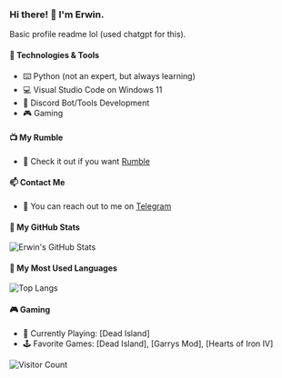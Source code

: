 ### Hi there! 👋 I'm Erwin.

Basic profile readme lol (used chatgpt for this).

#### 🔧 Technologies & Tools
- ⌨️ Python (not an expert, but always learning)
- 💻 Visual Studio Code on Windows 11
- 🤖 Discord Bot/Tools Development
- 🎮 Gaming

#### 📺 My Rumble
- 🎥 Check it out if you want [Rumble](https://rumble.com/c/c-5513067)

#### 📫 Contact Me
- 💬 You can reach out to me on [Telegram](https://t.me/Erwin_ch)

#### 🌟 My GitHub Stats
![Erwin's GitHub Stats](https://github-readme-stats.vercel.app/api?username=Erwin-Wermach&show_icons=true)

#### 💼 My Most Used Languages
![Top Langs](https://github-readme-stats.vercel.app/api/top-langs/?username=Erwin-Wermach)

#### 🎮 Gaming
- 🎯 Currently Playing: [Dead Island]
- 🕹️ Favorite Games: [Dead Island], [Garrys Mod], [Hearts of Iron IV]

![Visitor Count](https://profile-counter.glitch.me/Erwin-Wermach/count.svg)
